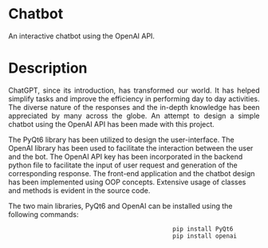 # Chatbot
An interactive chatbot using the OpenAI API.

# Description

<p align="justify"> ChatGPT, since its introduction, has transformed our world. It has helped simplify tasks and improve the efficiency in performing day to day activities. The diverse nature of the responses and the in-depth knowledge has been appreciated by many across the globe. An attempt to design a simple chatbot using the OpenAI API has been made with this project. <br/>
 
The PyQt6 library has been utilized to design the user-interface. The OpenAI library has been used to facilitate the interaction between the user and the bot. The OpenAI API key has been incorporated in the backend python file to facilitate the input of user request and generation of the corresponding response. The front-end application and the chatbot design has been implemented using OOP concepts. Extensive usage of classes and methods is evident in the source code.</p>

The two main libraries, PyQt6 and OpenAI can be installed using the following commands:

                                                  pip install PyQt6
                                                  pip install openai


